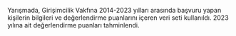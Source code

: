 Yarışmada, Girişimcilik Vakfına 2014-2023 yılları arasında başvuru yapan kişilerin bilgileri ve değerlendirme puanlarını içeren veri seti kullanıldı.
2023 yılına ait değerlendirme puanları tahminlendi.
